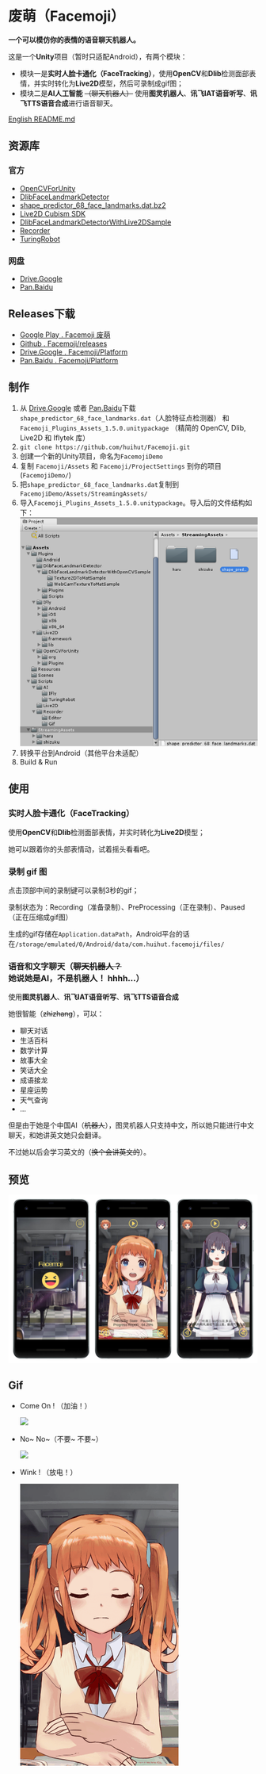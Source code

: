 # 废萌（Facemoji）

**一个可以模仿你的表情的语音聊天机器人。**

这是一个**Unity**项目（暂时只适配Android），有两个模块：

* 模块一是**实时人脸卡通化（FaceTracking）**，使用**OpenCV**和**Dlib**检测面部表情，并实时转化为**Live2D**模型，然后可录制成gif图；
* 模块二是**AI人工智能** ~~（聊天机器人）~~ 使用**图灵机器人**、**讯飞IAT语音听写**、**讯飞TTS语音合成**进行语音聊天。

[English README.md](README.md)

## 资源库

### 官方

* [OpenCVForUnity](https://enoxsoftware.com/opencvforunity/)
* [DlibFaceLandmarkDetector](https://enoxsoftware.com/dlibfacelandmarkdetector/)
* [shape_predictor_68_face_landmarks.dat.bz2](http://dlib.net/files/shape_predictor_68_face_landmarks.dat.bz2)
* [Live2D Cubism SDK](http://sites.cybernoids.jp/cubism-sdk2_e/unity_2-1)
* [DlibFaceLandmarkDetectorWithLive2DSample](https://github.com/utibenkei/DlibFaceLandmarkDetectorWithLive2DSample)
* [Recorder](https://github.com/Chman/Moments)
* [TuringRobot](https://github.com/huihut/TuringRobot)

### 网盘

* [Drive.Google](https://drive.google.com/open?id=1ofJMFIdzXCdYYO3qO5hvrTQPJUumgSY-)
* [Pan.Baidu](https://pan.baidu.com/s/1U08B_wPY67Zh1RTwFhrihA)

## Releases下载

* [Google Play . Facemoji 废萌](https://play.google.com/store/apps/details?id=com.huihut.facemoji)
* [Github . Facemoji/releases](https://github.com/huihut/Facemoji/releases)
* [Drive.Google . Facemoji/Platform](https://drive.google.com/open?id=1ofJMFIdzXCdYYO3qO5hvrTQPJUumgSY-)
* [Pan.Baidu . Facemoji/Platform](https://pan.baidu.com/s/1U08B_wPY67Zh1RTwFhrihA)

## 制作

1. 从 [Drive.Google](https://drive.google.com/open?id=1ofJMFIdzXCdYYO3qO5hvrTQPJUumgSY-) 或者 [Pan.Baidu](https://pan.baidu.com/s/1U08B_wPY67Zh1RTwFhrihA)下载 `shape_predictor_68_face_landmarks.dat`（人脸特征点检测器） 和 `Facemoji_Plugins_Assets_1.5.0.unitypackage` （精简的 OpenCV, Dlib, Live2D 和 Iflytek 库） 
2. `git clone https://github.com/huihut/Facemoji.git`
2. 创建一个新的Unity项目，命名为`FacemojiDemo`
3. 复制 `Facemoji/Assets` 和 `Facemoji/ProjectSettings` 到你的项目 (`FacemojiDemo/`)
4. 把`shape_predictor_68_face_landmarks.dat`复制到`FacemojiDemo/Assets/StreamingAssets/`
5. 导入`Facemoji_Plugins_Assets_1.5.0.unitypackage`。导入后的文件结构如下：
    ![](Images/FacemojiDirectoryStructure.png)
6. 转换平台到Android（其他平台未适配）
7. Build & Run

## 使用

### 实时人脸卡通化（FaceTracking）

使用**OpenCV**和**Dlib**检测面部表情，并实时转化为**Live2D**模型；

她可以跟着你的头部表情动，试着摇头看看吧。

### 录制 gif 图

点击顶部中间的录制键可以录制3秒的gif；

录制状态为：Recording（准备录制）、PreProcessing（正在录制）、Paused（正在压缩成gif图）

生成的gif存储在`Application.dataPath`，Android平台的话在`/storage/emulated/0/Android/data/com.huihut.facemoji/files/`

### 语音和文字聊天（~~聊天机器人？~~ 她说她是AI，不是机器人！ hhhh...）

使用**图灵机器人**、**讯飞IAT语音听写**、**讯飞TTS语音合成**

她很智能（~~zhizhang~~），可以：

* 聊天对话
* 生活百科
* 数学计算
* 故事大全
* 笑话大全
* 成语接龙
* 星座运势
* 天气查询
* ...

但是由于她是个中国AI（~~机器人~~），图灵机器人只支持中文，所以她只能进行中文聊天，和她讲英文她只会翻译。

不过她以后会学习英文的（~~换个会讲英文的~~）。

## 预览

![](Images/Capture_Facemoji.png)

## Gif

* Come On ! （加油！）
    
    ![](Images/GifCapture-ComeOn.gif)

* No~ No~（不要~ 不要~）
    
    ![](Images/GifCapture-NoNo.gif)

* Wink ! （放电！）
    
    ![](Images/GifCapture-Spark.gif)